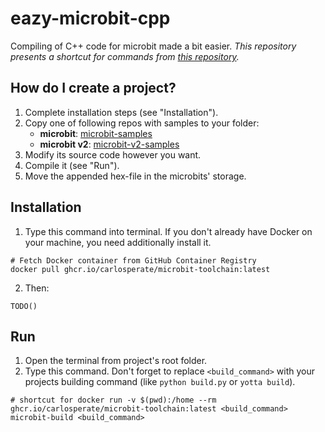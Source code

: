 # eazy-microbit-cpp
Compiling of C++ code for microbit made a bit easier.
_This repository presents a shortcut for commands from [this repository](https://github.com/carlosperate/docker-microbit-toolchain)._


## How do I create a project?
1. Complete installation steps (see "Installation").
2. Copy one of following repos with samples to your folder:
    - **microbit**: [microbit-samples](https://github.com/lancaster-university/microbit-samples)
    - **microbit v2**: [microbit-v2-samples](https://github.com/lancaster-university/microbit-v2-samples)
3. Modify its source code however you want.
4. Compile it (see "Run").
5. Move the appended hex-file in the microbits' storage.


## Installation
1. Type this command into terminal. If you don't already have Docker on your machine, you need additionally install it.
```
# Fetch Docker container from GitHub Container Registry
docker pull ghcr.io/carlosperate/microbit-toolchain:latest
```
2. Then:
```
TODO()
```

## Run
1. Open the terminal from project's root folder.
2. Type this command. Don't forget to replace ``<build_command>`` with your projects building command (like ``python build.py`` or ``yotta build``).
```
# shortcut for docker run -v $(pwd):/home --rm ghcr.io/carlosperate/microbit-toolchain:latest <build_command>
microbit-build <build_command>
```
